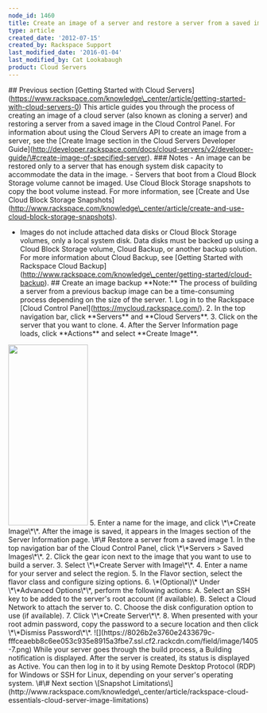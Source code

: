 ```yaml
---
node_id: 1460
title: Create an image of a server and restore a server from a saved image
type: article
created_date: '2012-07-15'
created_by: Rackspace Support
last_modified_date: '2016-01-04'
last_modified_by: Cat Lookabaugh
product: Cloud Servers
---
```


\#\# Previous section \[Getting Started with Cloud
Servers\](https://www.rackspace.com/knowledge\_center/article/getting-started-with-cloud-servers-0)
This article guides you through the process of creating an image of a
cloud server (also known as cloning a server) and restoring a server
from a saved image in the Cloud Control Panel. For information about
using the Cloud Servers API to create an image from a server, see the
\[Create Image section in the Cloud Servers Developer
Guide\](http://developer.rackspace.com/docs/cloud-servers/v2/developer-guide/\#create-image-of-specified-server).
\#\#\# Notes - An image can be restored only to a server that has enough
system disk capacity to accommodate the data in the image. - Servers
that boot from a Cloud Block Storage volume cannot be imaged. Use Cloud
Block Storage snapshots to copy the boot volume instead. For more
information, see \[Create and Use Cloud Block Storage
Snapshots\](http://www.rackspace.com/knowledge\_center/article/create-and-use-cloud-block-storage-snapshots).
- Images do not include attached data disks or Cloud Block Storage
volumes, only a local system disk. Data disks must be backed up using a
Cloud Block Storage volume, Cloud Backup, or another backup solution.
For more information about Cloud Backup, see \[Getting Started with
Rackspace Cloud
Backup\](http://www.rackspace.com/knowledge\_center/getting-started/cloud-backup).
\#\# Create an image backup \*\*Note:\*\* The process of building a
server from a previous backup image can be a time-consuming process
depending on the size of the server. 1. Log in to the Rackspace \[Cloud
Control Panel\](https://mycloud.rackspace.com/). 2. In the top
navigation bar, click \*\*Servers\*\* and \*\*Cloud Servers\*\*. 3.
Click on the server that you want to clone. 4. After the Server
Information page loads, click \*\*Actions\*\* and select \*\*Create
Image\*\*.
<img src="https://8026b2e3760e2433679c-fffceaebb8c6ee053c935e8915a3fbe7.ssl.cf2.rackcdn.com/field/image/Screen%20Shot%202015-01-12%20at%205.25.09%20AM.png" width="160" height="364" />
5. Enter a name for the image, and click \*\*Create Image\*\*. After the
image is saved, it appears in the Images section of the Server
Information page. \#\# Restore a server from a saved image 1. In the top
navigation bar of the Cloud Control Panel, click \*\*Servers &gt; Saved
Images\*\*. 2. Click the gear icon next to the image that you want to
use to build a server. 3. Select \*\*Create Server with Image\*\*. 4.
Enter a name for your server and select the region. 5. In the Flavor
section, select the flavor class and configure sizing options. 6.
\*(Optional)\* Under \*\*Advanced Options\*\*, perform the following
actions: A. Select an SSH key to be added to the server's root account
(if available). B. Select a Cloud Network to attach the server to. C.
Choose the disk configuration option to use (if available). 7. Click
\*\*Create Server\*\*. 8. When presented with your root admin password,
copy the password to a secure location and then click \*\*Dismiss
Password\*\*.
![](https://8026b2e3760e2433679c-fffceaebb8c6ee053c935e8915a3fbe7.ssl.cf2.rackcdn.com/field/image/1405-7.png) While
your server goes through the build process, a Building notification is
displayed. After the server is created, its status is displayed as
Active. You can then log in to it by using Remote Desktop Protocol (RDP)
for Windows or SSH for Linux, depending on your server's operating
system. \#\# Next section \[Snapshot
Limitations\](http://www.rackspace.com/knowledge\_center/article/rackspace-cloud-essentials-cloud-server-image-limitations)


